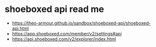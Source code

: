 # shoeboxed api read me


* https://theo-armour.github.io/sandbox/shoeboxed-api/shoeboxed-api.html
* https://app.shoeboxed.com/member/v2/settings#api
* https://api.shoeboxed.com/v2/explorer/index.html
